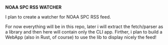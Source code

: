 **NOAA SPC RSS WATCHER**

I plan to create a watcher for NOAA SPC RSS feed.

For now everything will be in this repo, later i will extract the fetch/parser as a library and then here will contain only the CLI app. Firther, i plan to build a WebApp (also in Rust, of course) to use the lib to display nicely the feed!

